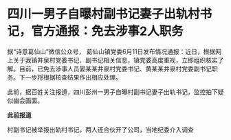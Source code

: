 

# 四川一男子自曝村副书记妻子出轨村书记，官方通报：免去涉事2人职务

据“诗意葛仙山”微信公众号，
葛仙山镇党委6月11日发布情况通报：近日，根据网上关于我镇井泉村党委书记、副书记相关信息，镇党委高度重视，立即组织核实了解。目前，已免去涉事人员晏某某井泉村党委书记、黄某某井泉村党委副书记职务。下一步将根据核查结果作出相应处理。

此前，据百姓关注报道，四川彭州一男子自曝村副书记妻子出轨书记，监控拍下疑似幽会画面。

**此前报道**

村副书记被举报出轨村书记，两人还合伙开了公司，当地纪委介入调查

